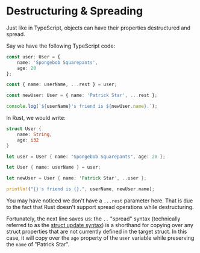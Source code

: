 # Destructuring & Spreading

Just like in TypeScript, objects can have their properties destructured and spread.

Say we have the following TypeScript code:

```typescript
const user: User = {
	name: 'Spongebob Squarepants',
	age: 20
};

const { name: userName, ...rest } = user;

const newUser: User = { name: 'Patrick Star', ...rest };

console.log(`${userName}'s friend is ${newUser.name}.`);
```

In Rust, we would write:

```rust
struct User {
	name: String,
	age: i32
}

let user = User { name: "Spongebob Squarepants", age: 20 };

let User { name: userName } = user;

let newUser = User { name: 'Patrick Star', ..user };

println!("{}'s friend is {}.", userName, newUser.name);
```

You may have noticed we don't have a `...rest` parameter here. That is due to the fact that Rust doesn't support spread operations while destructuring.

Fortunately, the next line saves us: the `..` "spread" syntax (technically referred to as the [struct update syntax](https://doc.rust-lang.org/book/ch05-01-defining-structs.html#creating-instances-from-other-instances-with-struct-update-syntax)) is a shorthand for copying over any struct properties that are not currently defined in the target struct. In this case, it will copy over the `age` property of the `user` variable while preserving the `name` of "Patrick Star".